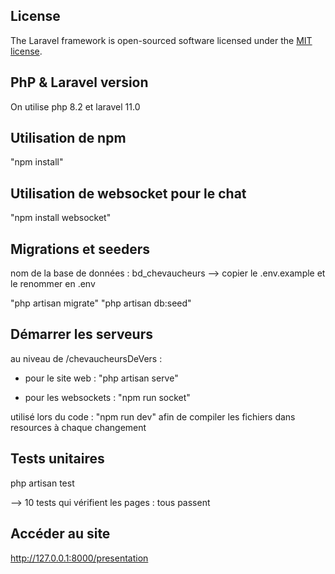## License

The Laravel framework is open-sourced software licensed under the [MIT license](https://opensource.org/licenses/MIT).




## PhP & Laravel version

On utilise php 8.2 et laravel 11.0

## Utilisation de npm 

"npm install"

## Utilisation de websocket pour le chat 

"npm install websocket"

## Migrations et seeders

nom de la base de données : bd_chevaucheurs 
--> copier le .env.example et le renommer en .env

"php artisan migrate"
"php artisan db:seed"

## Démarrer les serveurs
au niveau de /chevaucheursDeVers :

- pour le site web : "php artisan serve"

- pour les websockets : "npm run socket"

utilisé lors du code : "npm run dev" afin de compiler les fichiers dans resources à chaque changement

## Tests unitaires 

php artisan test

--> 10 tests qui vérifient les pages : tous passent

## Accéder au site 
http://127.0.0.1:8000/presentation



